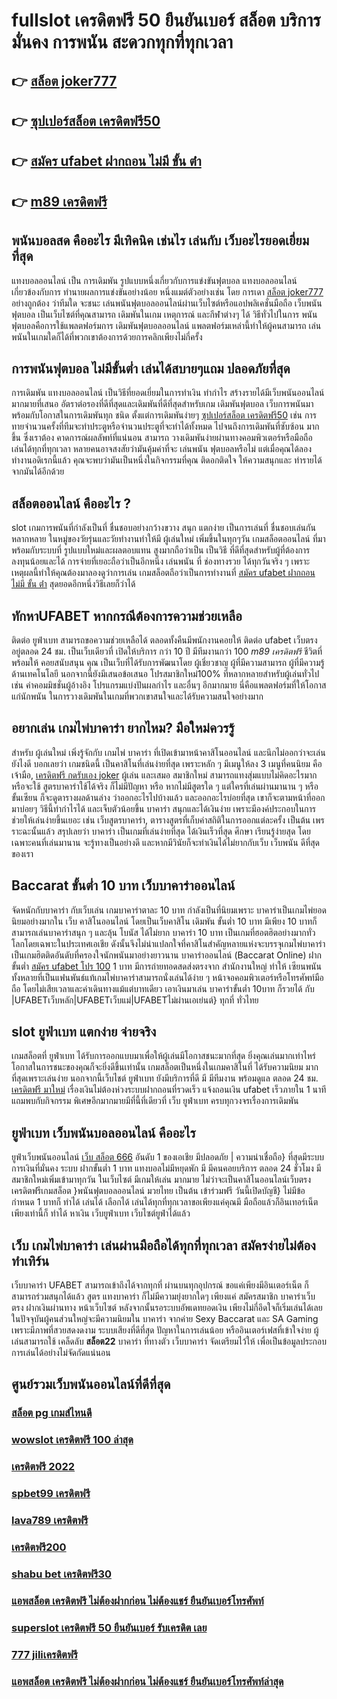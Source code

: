 # fullslot เครดิตฟรี 50 ยืนยันเบอร์ สล็อต  บริการมั่นคง การพนัน  สะดวกทุกที่ทุกเวลา

## 👉 [สล็อต joker777](https://mabet.net/register/)
## 👉 [ซุปเปอร์สล็อต เครดิตฟรี50](https://mabet.net/credit-free-50/)
## 👉 [สมัคร ufabet ฝากถอน ไม่มี ขั้น ต่ํา](https://mabet.net/)
## 👉 [m89 เครดิตฟรี](https://bio.link/tisawago)

##  พนันบอลสด คืออะไร มีเทิคนิค เช่นไร เล่นกับ เว็บอะไรยอดเยี่ยมที่สุด 

 แทงบอลออนไลน์ เป็น การเดิมพัน รูปแบบหนึ่งเกี่ยวกับการแข่งขันฟุตบอล แทงบอลออนไลน์ เกี่ยวข้องกับการ ทำนายผลการแข่งขันอย่างน้อย หนึ่งแมต์ตัวอย่างเช่น โดย การเดา [สล็อต joker777](https://mabet.net/credit-free-50/) อย่างถูกต้อง ว่าทีมใด จะชนะ เล่นพนันฟุตบอลออนไลน์ผ่านเว็บไซต์หรือแอปพลิเคชั่นมือถือ เว็บพนันฟุตบอล เป็นเว็บไซต์ที่คุณสามารถ เดิมพันในเกม เหตุการณ์ และกีฬาต่างๆ ได้ วิธีทั่วไปในการ พนัน ฟุตบอลคือการใช้แพลตฟอร์มการ เดิมพันฟุตบอลออนไลน์ แพลตฟอร์มเหล่านี้ทำให้ผู้คนสามารถ เล่นพนันในเกมใดก็ได้ที่พวกเขาต้องการด้วยการคลิกเพียงไม่กี่ครั้ง 

##  การพนันฟุตบอล ไม่มีขั้นต่ำ  เล่นได้สบายๆแถม  ปลอดภัยที่สุด

การเดิมพัน แทงบอลออนไลน์ เป็นวิธีที่ยอดเยี่ยมในการทำเงิน ทำกำไร สร้างรายได้มีเว็บพนันออนไลน์ มากมายที่เสนอ อัตราต่อรองที่ดีที่สุดและเดิมพันที่ดีที่สุดสำหรับเกม เดิมพันฟุตบอล เว็บการพนันมาพร้อมกับโอกาสในการเดิมพันทุก ชนิด ตั้งแต่การเดิมพันง่ายๆ [ซุปเปอร์สล็อต เครดิตฟรี50](https://mabet.net/) เช่น  การทายจำนวนครั้งที่ทีมจะทำประตูหรือจำนวนประตูที่จะทำได้ทั้งหมด ไปจนถึงการเดิมพันที่ซับซ้อน มากขึ้น ซึ่งเราต้อง คาดการณ์ผลลัพท์ที่แน่นอน สามารถ วางเดิมพันง่ายผ่านทางคอมพิวเตอร์หรือมือถือ เล่นได้ทุกที่ทุกเวลา หลายคนอาจสงสัยว่ามันคุ้มค่าที่จะ เล่นพนัน ฟุตบอลหรือไม่ แต่เมื่อคุณได้ลองทำงานอดิเรกนี้แล้ว คุณจะพบว่ามันเป็นหนึ่งในกิจกรรมที่คุณ ติดอกติดใจ ให้ความสนุกและ ทำรายได้ จากมันได้อีกด้วย

## สล็อตออนไลน์ คืออะไร ?

 slot   เกมการพนันที่กำลังเป็นที่ ชื่นชอบอย่างกว้างขวาง สนุก  แตกง่าย  เป็นการเล่นที่ ชื่นชอบเล่นกัน หลากหลาย ในหมู่ของวัยรุ่นและวัยทำงานทำให้มี ผู้เล่นใหม่ เพิ่มขึ้นในทุกๆวัน เกมสล็อตออนไลน์ ที่มาพร้อมกับระบบที่ รูปแบบใหม่และผลตอบแทน สูงมากถือว่าเป็น เป็นวิธี ที่ดีที่สุดสำหรับผู้ที่ต้องการ ลงทุนน้อยและได้ การจ่ายที่เยอะถือว่าเป็นอีกหนึ่ง เล่นพนัน ที่ ช่องทางรวย ได้ทุกวันจริง ๆ เพราะเหตุผลนี้ทำให้คุณต้องมาลองดูว่าการเล่น เกมสล็อตถือว่าเป็นการทำงานที่ [สมัคร ufabet ฝากถอน ไม่มี ขั้น ต่ํา](https://bio.link/tisawago) สุดยอดอีกหนึ่งวิธีเลยก็ว่าได้

##  ทักหาUFABET หากกรณีต้องการความช่วยเหลือ

ติดต่อ ยูฟ่าเบท สามารถขอความช่วยเหลือได้  ตลอดทั้งคืนมีพนักงานคอยให้ ติดต่อ ufabet เว็บตรง อยู่ตลอด 24 ชม. เป็นเว็บเดียวที่  เปิดให้บริการ กว่า 10 ปี มีทีมงานกว่า 100 *m89 เครดิตฟรี* ชีวิตที่พร้อมให้ คอยสนับสนุน คุณ เป็นเว็บที่ได้รับการพัฒนาโดย ผู้เชี่ยวชาญ ผู้ที่มีความสามารถ ผู้ที่มีความรู้ด้านเทคโนโลยี นอกจากนี้ยังมีเสนอข้อเสนอ  โปรสมาชิกใหม่100% ที่หลากหลายสำหรับผู้เล่นทั่วไป เช่น ค่าคอมมิชชั่นผู้อ้างอิง โปรแกรมแบ่งปันผลกำไร และอื่นๆ อีกมากมาย นี่คือแพลตฟอร์มที่ให้โอกาสแก่นักพนัน ในการวางเดิมพันในเกมที่พวกเขาสนใจและได้รับความสนใจอย่างมาก

## อยากเล่น เกมไพ่บาคาร่า  ยากไหม? มือใหม่ควรรู้

สำหรับ ผู้เล่นใหม่   เพิ่งรู้จักกับ เกมไพ่ บาคาร่า ที่เปิดเข้ามาหน้าคาสิโนออนไลน์ และนึกไม่ออกว่าจะเล่นยังไงดี บอกเลยว่า เกมชนิดนี้ เป็นคาสิโนที่เล่นง่ายที่สุด เพราะหลัก ๆ มีเมนูให้ลง 3 เมนูที่คนนิยม คือ เจ้ามือ, [เครดิตฟรี กดรับเอง joker](https://mabet.net/20-free-100/) ผู้เล่น และเสมอ  สมาชิกใหม่   สามารถแทงสุ่มแบบไม่คิดอะไรมาก  หรือจะใช้ สูตรบาคาร่าใช้ได้จริง ก็ไม่มีปัญหา หรือ หากไม่มีสูตรใด ๆ แต่ใครที่เล่นผ่านมานาน ๆ หรือขั้นเซียน ก็จะดูตารางผลด้านล่าง ว่าออกอะไรไปบ้างแล้ว และออกอะไรบ่อยที่สุด เขาก็จะตามหน้าที่ออกมาบ่อยๆ วิธีนี้ทำกำไรได้ และเจ็บตัวน้อยขึ้น บาคาร่า  สนุกและได้เงินง่าย  เพราะมีองค์ประกอบในการช่วยให้เล่นง่ายขึ้นเยอะ เช่น เว็บสูตรบาคาร่า, ตารางสูตรที่เก็บค่าสถิติในการออกแต่ละครั้ง เป็นต้น เพรราะฉะนั้นแล้ว สรุปเลยว่า บาคาร่า เป็นเกมที่เล่นง่ายที่สุด ได้เงินเร็วที่สุด ศึกษา เรียนรู้ง่ายสุด โดยเฉพาะคนที่เล่นมานาน จะรู้ทางเป็นอย่างดี และหากมีวินัยก็จะทำเงินได้ไม่ยากกับเว็บ เว็บพนัน  ดีที่สุดของเรา



##  Baccarat ขั้นต่ำ 10 บาท เว็บบาคาร่าออนไลน์ 

 จัดหนักกับบาคาร่า  กับเว็บเล่น เกมบาคาร่าตาละ 10 บาท กำลังเป็นที่นิยมเพราะ บาคาร่าเป็นเกมไพ่ยอดนิยมอย่างมากใน เว็บ คาสิโนออนไลน์ โดยเป็นเว็บคาสิโน เดิมพัน ขั้นต่ำ 10 บาท มีเพียง 10 บาทก็สามารถเล่นบาคาร่าสนุก ๆ และลุ้น โบนัส  ได้ไม่ยาก บาคาร่า 10 บาท เป็นเกมที่ฮอตฮิตอย่างมากทั่วโลกโดยเฉพาะในประเทศเอเชีย ดังนั้นจึงไม่น่าแปลกใจที่คาสิโนสำคัญหลายแห่งจะบรรจุเกมไพ่บาคาร่าเป็นเกมฮิตติดอันดับที่ครองใจนักพนันมาอย่างยาวนาน บาคาร่าออนไลน์ (Baccarat Online)   ฝากขั้นต่ำ [สมัคร ufabet โปร 100](https://mabet.net/credit-free-new/) 1 บาท  มีการถ่ายทอดสดส่งตรงจาก  สำนักงานใหญ่ ทำให้ เซียนพนัน  ทั้งหลายที่เป็นแฟนพันธ์แท้เกมไพ่บาคาร่าสามารถนั่งเล่นได้ง่าย ๆ หน้าจอคอมพิวเตอร์หรือโทรศัพท์มือถือ โดยไม่เสียเวลาและค่าเดินทางแม้แต่บาทเดียว เอาเงินมาเล่น บาคาร่าขั้นต่ำ 10บาท ก็รวยได้ กับ |UFABETเว็บหลัก|UFABETเว็บแม่|UFABETไม่ผ่านเอเย่นต์} ทุกที่ ทั่วไทย


##  slot  ยูฟ่าเบท แตกง่าย จ่ายจริง

 เกมสล็อตที่ ยูฟ่าเบท   ได้รับการออกแบบมาเพื่อให้ผู้เล่นมีโอกาสชนะมากที่สุด ยิ่งคุณเล่นมากเท่าไหร่ โอกาสในการชนะของคุณก็จะยิ่งดีขึ้นเท่านั้น  เกมสล็อตเป็นหนึ่งในเกมคาสิโนที่  ได้รับความนิยม มากที่สุดเพราะเล่นง่าย  นอกจากนี้เว็บไชต์ ยูฟ่าเบท  ยังมีบริการที่ดี มี มีทีมงาน พร้อมดูแล ตลอด 24 ชม.  [เครดิตฟรี มาใหม่](https://mabet.net/register/)  เรื่องเงินไม่ต้องห่วงระบบฝากถอนที่รวดเร็ว    แจ้งถอนเงิน ufabet  เร็วภายใน 1 นาที แถมพบกับกิจกรรม  พิเศษอีกมากมายมีที่นี้ที่เดียวที่ เว็บ ยูฟ่าเบท   ครบทุกวงจรเรื่องการเดิมพัน 


## ยูฟ่าเบท  เว็บพนันบอลออนไลน์  คืออะไร 

 ยูฟ่าเว็บพนันออนไลน์ [เว็บ สล็อต 666](https://member.mabet.net/?action=login) อันดับ 1  ของเอเชีย มีปลอดภัย | ความน่าเชื่อถือ} ที่สุดมีระบบการเงินที่มั่นคง ระบบ ฝากขั้นต่ำ 1 บาท  แทงบอลไม่มีหยุดพัก มี มีคนคอยบริการ  ตลอด 24 ชั่วโมง  มี สมาชิกใหม่เพิ่มเข้ามาทุกวัน ในเว็บไซต์ มีเกมให้เล่น มากมาย ไม่ว่าจะเป็นคาสิโนออนไลน์เว็บตรง เครดิตฟรีเกมสล็อต  }พนันฟุตบอลออนไลน์   มวยไทย เป็นต้น  เข้าร่วมฟรี วันนี้เปิดบัญชี} ไม่มีข้อกำหนด  1 บาทก็ ทำได้ เล่นได้  เลือกได้ เล่นได้ทุกที่ทุกเวลาขอเพียงแค่คุณมี มือถือแล้วก็อินเทอร์เน็ตเพียงเท่านี้ก็ ทำได้ หาเงิน เว็บยูฟ่าเบท เว็บไซต์ยูฟ่าได้แล้ว


## เว็บ เกมไพ่บาคาร่า  เล่นผ่านมือถือได้ทุกที่ทุกเวลา สมัครง่ายไม่ต้องทำเทิร์น

เว็บบาคาร่า UFABET สามารถเข้าถึงได้จากทุกที่ ผ่านบนทุกอุปกรณ์ ขอแค่เพียงมีอินเตอร์เน็ต ก็สามารถร่วมสนุกได้แล้ว  สูตร   แทงบาคาร่า ก็ไม่มีความยุ่งยากใดๆ เพียงแค่ สมัครสมาชิก บาคาร่าเว็บตรง ฝากเงินผ่านทาง หน้าเว็บไซต์ หลังจากนั้นรอระบบอัพเดทยอดเงิน เพียงไม่กี่อึดใจก็เริ่มเล่นได้เลย ในปัจจุบันผู้คนส่วนใหญ่จะมีความนิยมใน บาคาร่า จากค่าย Sexy Baccarat และ SA Gaming เพราะมีภาพที่สวยสดงดงาม ระบบเสียงที่ดีที่สุด ปัญหาในการเล่นน้อย หรืออินเตอร์เฟสที่เข้าใจง่าย ผู้เล่นสามารถใช้  เคล็ดลับ **สล็อต22**  บาคาร่า ที่ทางตัว เว็บบาคาร่า จัดเตรียมไว้ให้ เพื่อเป็นข้อมูลประกอบการเล่นได้อย่างไม่จัดกัดแน่นอน 


## ศูนย์รวมเว็บพนันออนไลน์ที่ดีที่สุด

### [สล็อต pg เกมส์ไหนดี](https://atom.io/themes/สล็อตเว็บแม่%20MABET.net%20สล็อต%20168g%20008%20สล็อต%20สล็อตแตกหนัก%2020รับ100)
### [wowslot เครดิตฟรี 100 ล่าสุด](https://atom.io/themes/สล็อตเว็บแม่%20MABET.net%20สมัครufabetฝากถอน%20วอเลท%20ไม่มีขั้นต่ำ%20008%20สล็อต%20สล็อตแตกหนัก%2020รับ100)
### [เครดิตฟรี 2022](https://atom.io/themes/สล็อตเว็บแม่%20MABET.net%20สมัคร%20ufabet%20ฝากถอน%20auto%20008%20สล็อต%20สล็อตแตกหนัก%2020รับ100)
### [spbet99 เครดิตฟรี](https://atom.io/themes/สล็อตเว็บแม่%20MABET.net%20สล็อต%20ฝาก%20ถอน%20ออโต้%20008%20สล็อต%20สล็อตแตกหนัก%2020รับ100)
### [lava789 เครดิตฟรี](https://atom.io/themes/สล็อตเว็บแม่%20MABET.net%20สมัคร%20ufabet%20เว็บไหนดี%20008%20สล็อต%20สล็อตแตกหนัก%2020รับ100)
### [เครดิตฟรี200](https://atom.io/themes/สล็อตเว็บแม่%20MABET.net%20สล็อตvip%20008%20สล็อต%20สล็อตแตกหนัก%2020รับ100)
### [shabu bet เครดิตฟรี30](https://atom.io/themes/สล็อตเว็บแม่%20MABET.net%20สล็อต555เครดิตฟรี%20008%20สล็อต%20สล็อตแตกหนัก%2020รับ100)
### [แอพสล็อต เครดิตฟรี ไม่ต้องฝากก่อน ไม่ต้องแชร์ ยืนยันเบอร์โทรศัพท์](https://atom.io/themes/สล็อตเว็บแม่%20MABET.net%20aka%20สล็อต%20008%20สล็อต%20สล็อตแตกหนัก%2020รับ100)
### [superslot เครดิตฟรี 50 ยืนยันเบอร์ รับเครดิต เลย](https://atom.io/themes/สล็อตเว็บแม่%20MABET.net%20point%20เครดิตฟรี49%20008%20สล็อต%20สล็อตแตกหนัก%2020รับ100)
### [777 jiliเครดิตฟรี](https://atom.io/themes/สล็อตเว็บแม่%20MABET.net%20y9.com%20เครดิตฟรี99%20008%20สล็อต%20สล็อตแตกหนัก%2020รับ100)
### [แอพสล็อต เครดิตฟรี ไม่ต้องฝากก่อน ไม่ต้องแชร์ ยืนยันเบอร์โทรศัพท์ล่าสุด](https://atom.io/themes/สล็อตเว็บแม่%20MABET.net%20สล็อตxoทั้งหมด%20008%20สล็อต%20สล็อตแตกหนัก%2020รับ100)